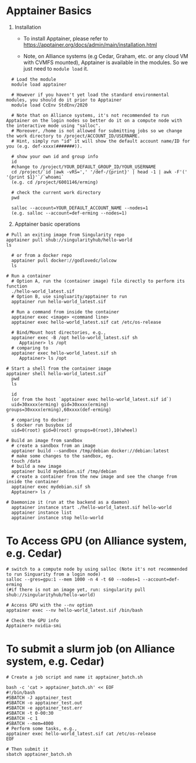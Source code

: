 
# Apptainer Basics
1. Installation 
   - To install Apptainer, please refer to https://apptainer.org/docs/admin/main/installation.html
   
   - Note, on Alliance systems (e.g Cedar, Graham, etc. or any cloud VM with CVMFS mounted), Apptainer is available in the modules. So we just need to `module load` it. 
```
  # Load the module
  module load apptainer
  
  # However if you haven't yet load the standard environmental modules, you should do it prior to Apptainer
  module load CcEnv StdEnv/2020
  
  # Note that on Alliance systems, it's not recommended to run Apptainer on the login nodes so better do it on a compute node with the interactive mode using "salloc".
  # Moreover, /home is not allowed for submitting jobs so we change the work directory to /project/ACCOUNT_ID/USERNAME. 
  # Hint, simply run "id" it will show the default account name/ID for you (e.g. def-xxxx(#######)).
 
  # show your own id and group info
  id 
  #change to /project/YOUR_DEFAULT_GROUP_ID/YOUR_USERNAME
  cd /project/`id |awk -vRS=',' '/def-/{print}' | head -1 | awk -F'(' '{print $1}'`/`whoami`
  (e.g. cd /project/6001146/erming)
  
  # check the current work directory
  pwd 
  
  salloc --account=YOUR_DEFAULT_ACCOUNT_NAME --nodes=1
  (e.g. salloc --account=def-erming --nodes=1)
```

2. Apptainer basic operations
  ```
  # Pull an exiting image from Singularity repo
  apptainer pull shub://singularityhub/hello-world
  ls

    # or from a docker repo
    apptainer pull docker://godlovedc/lolcow
    ls

  # Run a container
    # Option A, run the (container image) file directly to perform its function
    ./hello-world_latest.sif
    # Option B, use singluarity/apptainer to run 
    apptainer run hello-world_latest.sif
    
    # Run a command from inside the container
    apptainer exec <image> <command line>
    apptainer exec hello-world_latest.sif cat /etc/os-release

    # Bind/Mount host directories, e.g.,
    apptainer exec -B /opt hello-world_latest.sif sh
       Apptainer> ls /opt
    # comparing to 
    apptainer exec hello-world_latest.sif sh
       Apptainer> ls /opt

  # Start a shell from the container image
  apptainer shell hello-world_latest.sif
    pwd
    ls

    id
    (or from the host `apptainer exec hello-world_latest.sif id`)
    uid=30xxxx(erming) gid=30xxxx(erming) groups=30xxxx(erming),60xxxx(def-erming)

    # comparing to docker:
    $ docker run busybox id 
    uid=0(root) gid=0(root) groups=0(root),10(wheel)

  # Build an image from sandbox
    # create a sandbox from an image
    apptainer build --sandbox /tmp/debian docker://debian:latest 
    # make some changes to the sandbox, eg.
    touch /data 
    # build a new image 
    apptainer build mydebian.sif /tmp/debian
    # create a container from the new image and see the change from inside the container
    apptainer exec mydebian.sif sh
    Apptainer> ls /

  # Daemonize it (run at the backend as a daemon)
    apptainer instance start ./hello-world_latest.sif hello-world
    apptainer instance list
    apptainer instance stop hello-world
  ```

  # To Access GPU (on Alliance system, e.g. Cedar)

    # switch to a compute node by using salloc (Note it's not recommended to run Singuarity from a login node)
    salloc --gres=gpu:1 --mem 1000 -n 4 -t 60 --nodes=1 --account=def-erming
    (#if there is not an image yet, run: singularity pull shub://singularityhub/hello-world)

    # Access GPU with the --nv option 
    apptainer exec --nv hello-world_latest.sif /bin/bash

    # Check the GPU info
    Apptainer> nvidia-smi
    
  # To submit a slurm job  (on Alliance system, e.g. Cedar)
    # Create a job script and name it apptainer_batch.sh
    
    bash -c 'cat > apptainer_batch.sh' << EOF
    #!/bin/bash
    #SBATCH -J apptainer_test
    #SBATCH -o apptainer_test.out
    #SBATCH -e apptainer_test.err
    #SBATCH -t 0-00:30
    #SBATCH -c 1
    #SBATCH --mem=4000
    # Perform some tasks, e.g., 
    apptainer exec hello-world_latest.sif cat /etc/os-release
    EOF
    
    # Then submit it
    sbatch apptainer_batch.sh
   
